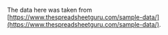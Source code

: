 The data here was taken from [https://www.thespreadsheetguru.com/sample-data/](https://www.thespreadsheetguru.com/sample-data/).
